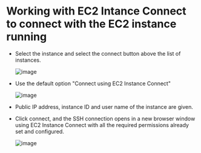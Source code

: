 # Working with EC2 Intance Connect to connect with the EC2 instance running

- Select the instance and select the connect button above the list of instances.

  ![image](https://github.com/user-attachments/assets/489e2b5d-91b3-4d17-9832-879f5a2049c4)

- Use the default option "Connect using EC2 Instance Connect"

  ![image](https://github.com/user-attachments/assets/e7dda773-8d52-4fe2-883b-0ab7121c1d36)

- Public IP address, instance ID and user name of the instance are given.

- Click connect, and the SSH connection opens in a new browser window using EC2 Instance Connect with all the required permissions already set and configured.

  ![image](https://github.com/user-attachments/assets/cc62a94d-9b47-4151-8495-6614cc1bda33)



